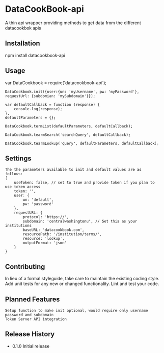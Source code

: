 DataCookBook-api
================

A thin api wrapper providing methods to get data from the different datacookbok apis

## Installation

  npm install datacookbook-api

## Usage

  var DataCookbook = require('datacookbook-api');
	
	DataCookbook.init({user:{un: 'myUsername', pw: 'myPassword'}, requestUrl: {subdomian: 'mySubdomain'}});
	
	var defaultCallback = function (response) {
		console.log(response);
	},
	defaultParameters = {};
	
	DataCookbook.termList(defaultParameters, defaultCallback);
	
	DataCookbook.tearmSearch('searchQuery', defaultCallback);
	
	DataCookbook.tearmLookup('query', defaultParameters, defaultCallback);
	
## Settings

	The the parameters available to init and default values are as follows:
	{
		useToken: false, // set to true and provide token if you plan to use token access
		token: '',
		user: {
			un: 'default',
			pw: 'password'
		},
		requestURL: {
			protocol: 'https://',
			subdomain: 'centralwashingtonu', // Set this as your institutions
			baseURL: 'datacookbook.com',
			resourcePath: '/institution/terms/',
			resource: 'lookup',
			outputFormat: 'json'
		}
	}

## Contributing

In lieu of a formal styleguide, take care to maintain the existing coding style.
Add unit tests for any new or changed functionality. Lint and test your code.

## Planned Features
	
	Setup function to make init optional, would require only username password and subdomain
	Token Server API integration

## Release History

* 0.1.0 Initial release